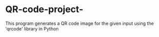 # QR-code-project-
This program generates a QR code image for the given input using the 'qrcode' library in Python
